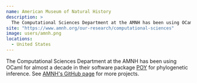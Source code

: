 ```yaml
---
name: American Museum of Natural History
description: > 
  The Computational Sciences Department at the AMNH has been using OCaml for almost a decade in their software package POY for phylogenetic inference
site: "https://www.amnh.org/our-research/computational-sciences"
image: users/amnh.png
locations: 
  - United States
---
```


The Computational Sciences Department at the AMNH has been using OCaml for almost a decade in their software package [POY](https://github.com/amnh/poy5) for phylogenetic inference. See [AMNH's GitHub page](https://github.com/AMNH) for more projects.
